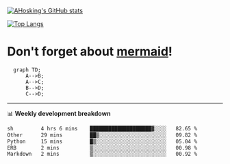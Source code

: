 [![AHosking's GitHub stats](https://github-readme-stats.vercel.app/api?username=ahosking&count_private=true&show_icons=true&theme=onedark&hide_rank=true&include_all_commits=true)](https://github.com/ahosking)

[![Top Langs](https://github-readme-stats.vercel.app/api/top-langs/?username=ahosking&layout=compact&theme=onedark)](https://github.com/ahosking)


# Don't forget about [mermaid](https://github.blog/2022-02-14-include-diagrams-markdown-files-mermaid/)!

```mermaid
  graph TD;
      A-->B;
      A-->C;
      B-->D;
      C-->D;
```
-------

📊 **Weekly development breakdown**

<!--START_SECTION:waka-->

```txt
sh         4 hrs 6 mins    ████████████████████▓░░░░   82.65 %
Other      29 mins         ██▒░░░░░░░░░░░░░░░░░░░░░░   09.82 %
Python     15 mins         █▒░░░░░░░░░░░░░░░░░░░░░░░   05.04 %
ERB        2 mins          ▒░░░░░░░░░░░░░░░░░░░░░░░░   00.98 %
Markdown   2 mins          ▒░░░░░░░░░░░░░░░░░░░░░░░░   00.92 %
```

<!--END_SECTION:waka-->
